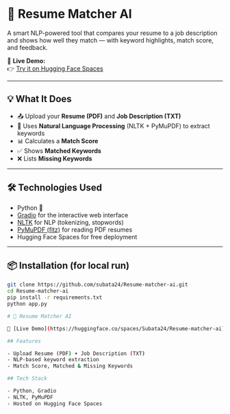 # 📄 Resume Matcher AI

A smart NLP-powered tool that compares your resume to a job description and shows how well they match — with keyword highlights, match score, and feedback.

🚀 **Live Demo:**  
👉 [Try it on Hugging Face Spaces](https://huggingface.co/spaces/Subata24/Resume-matcher-ai)

---

## 💡 What It Does

- 📤 Upload your **Resume (PDF)** and **Job Description (TXT)**
- 🧠 Uses **Natural Language Processing** (NLTK + PyMuPDF) to extract keywords
- 📊 Calculates a **Match Score**
- ✅ Shows **Matched Keywords**
- ❌ Lists **Missing Keywords**

---

## 🛠️ Technologies Used

- Python 🐍  
- [Gradio](https://www.gradio.app/) for the interactive web interface  
- [NLTK](https://www.nltk.org/) for NLP (tokenizing, stopwords)  
- [PyMuPDF (fitz)](https://pymupdf.readthedocs.io/en/latest/) for reading PDF resumes  
- Hugging Face Spaces for free deployment

---

## 📦 Installation (for local run)

```bash
git clone https://github.com/subata24/Resume-matcher-ai.git
cd Resume-matcher-ai
pip install -r requirements.txt
python app.py

# 📄 Resume Matcher AI

🚀 [Live Demo](https://huggingface.co/spaces/Subata24/Resume-matcher-ai)

## Features

- Upload Resume (PDF) + Job Description (TXT)
- NLP-based keyword extraction
- Match Score, Matched & Missing Keywords

## Tech Stack

- Python, Gradio
- NLTK, PyMuPDF
- Hosted on Hugging Face Spaces
